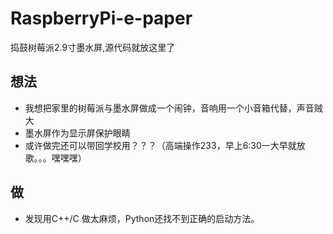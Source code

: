 # RaspberryPi-e-paper
捣鼓树莓派2.9寸墨水屏,源代码就放这里了
## 想法
* 我想把家里的树莓派与墨水屏做成一个闹钟，音响用一个小音箱代替，声音贼大
* 墨水屏作为显示屏保护眼睛
* 或许做完还可以带回学校用？？？（高端操作233，早上6:30一大早就放歌。。。嘿嘿嘿）
## 做
* 发现用C++/C 做太麻烦，Python还找不到正确的启动方法。
